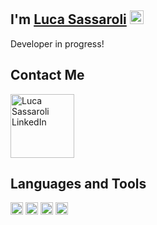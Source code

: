 ## I'm [Luca Sassaroli](https://luccasassa.netlify.app/) <img width="22px" src="https://i.imgur.com/1iKZ5va.png" />

Developer in progress!

## Contact Me

<a href="https://linktr.ee/luccasassa"><img alt="Luca Sassaroli LinkedIn" width="102px" src="https://i.imgur.com/Y9qeO1p.png" /></a>

## Languages and Tools

<code><img height="20" src="https://i.imgur.com/Ve6dktA.png"></code>
<code><img height="20" src="https://i.imgur.com/oxbjAyO.png"></code>
<code><img height="20" src="https://i.imgur.com/tAQLNLg.png"></code>
<code><img height="20" src="https://i.imgur.com/UMSl7qx.png"></code>
